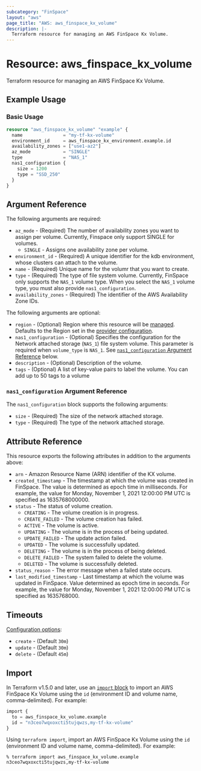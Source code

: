 ```yaml
---
subcategory: "FinSpace"
layout: "aws"
page_title: "AWS: aws_finspace_kx_volume"
description: |-
  Terraform resource for managing an AWS FinSpace Kx Volume.
---
```


# Resource: aws_finspace_kx_volume

Terraform resource for managing an AWS FinSpace Kx Volume.

## Example Usage

### Basic Usage

```terraform
resource "aws_finspace_kx_volume" "example" {
  name               = "my-tf-kx-volume"
  environment_id     = aws_finspace_kx_environment.example.id
  availability_zones = ["use1-az2"]
  az_mode            = "SINGLE"
  type               = "NAS_1"
  nas1_configuration {
    size = 1200
    type = "SSD_250"
  }
}
```

## Argument Reference

The following arguments are required:

* `az_mode` - (Required) The number of availability zones you want to assign per volume. Currently, Finspace only support SINGLE for volumes.
    * `SINGLE` - Assigns one availability zone per volume.
* `environment_id` - (Required) A unique identifier for the kdb environment, whose clusters can attach to the volume.
* `name` - (Required) Unique name for the volumr that you want to create.
* `type` - (Required) The type of file system volume. Currently, FinSpace only supports the `NAS_1` volume type. When you select the `NAS_1` volume type, you must also provide `nas1_configuration`.
* `availability_zones` - (Required) The identifier of the AWS Availability Zone IDs.

The following arguments are optional:

* `region` - (Optional) Region where this resource will be [managed](https://docs.aws.amazon.com/general/latest/gr/rande.html#regional-endpoints). Defaults to the Region set in the [provider configuration](https://registry.terraform.io/providers/hashicorp/aws/latest/docs#aws-configuration-reference).
* `nas1_configuration` - (Optional) Specifies the configuration for the Network attached storage (`NAS_1`) file system volume. This parameter is required when `volume_type` is `NAS_1`. See [`nas1_configuration` Argument Reference](#nas1_configuration-argument-reference) below.
* `description` - (Optional) Description of the volume.
* `tags` - (Optional) A list of key-value pairs to label the volume. You can add up to 50 tags to a volume

### `nas1_configuration` Argument Reference

The `nas1_configuration` block supports the following arguments:

* `size` - (Required) The size of the network attached storage.
* `type` - (Required) The type of the network attached storage.

## Attribute Reference

This resource exports the following attributes in addition to the arguments above:

* `arn` - Amazon Resource Name (ARN) identifier of the KX volume.
* `created_timestamp` - The timestamp at which the volume was created in FinSpace. The value is determined as epoch time in milliseconds. For example, the value for Monday, November 1, 2021 12:00:00 PM UTC is specified as 1635768000000.
* `status` - The status of volume creation.
    * `CREATING` - The volume creation is in progress.
    * `CREATE_FAILED` - The volume creation has failed.
    * `ACTIVE` - The volume is active.
    * `UPDATING` - The volume is in the process of being updated.
    * `UPDATE_FAILED` - The update action failed.
    * `UPDATED` - The volume is successfully updated.
    * `DELETING` - The volume is in the process of being deleted.
    * `DELETE_FAILED` - The system failed to delete the volume.
    * `DELETED` - The volume is successfully deleted.
* `status_reason` - The error message when a failed state occurs.
* `last_modified_timestamp` - Last timestamp at which the volume was updated in FinSpace. Value determined as epoch time in seconds. For example, the value for Monday, November 1, 2021 12:00:00 PM UTC is specified as 1635768000.

## Timeouts

[Configuration options](https://developer.hashicorp.com/terraform/language/resources/syntax#operation-timeouts):

* `create` - (Default `30m`)
* `update` - (Default `30m`)
* `delete` - (Default `45m`)

## Import

In Terraform v1.5.0 and later, use an [`import` block](https://developer.hashicorp.com/terraform/language/import) to import an AWS FinSpace Kx Volume using the `id` (environment ID and volume name, comma-delimited). For example:

```terraform
import {
  to = aws_finspace_kx_volume.example
  id = "n3ceo7wqxoxcti5tujqwzs,my-tf-kx-volume"
}
```

Using `terraform import`, import an AWS FinSpace Kx Volume using the `id` (environment ID and volume name, comma-delimited). For example:

```console
% terraform import aws_finspace_kx_volume.example n3ceo7wqxoxcti5tujqwzs,my-tf-kx-volume
```
